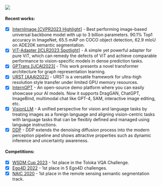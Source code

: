 <!--
Here are some ideas to get you started:

- 🔭 I’m currently working on ...
- 🌱 I’m currently learning ...
- 👯 I’m looking to collaborate on ...
- 🤔 I’m looking for help with ...
- 💬 Ask me about ...
- 📫 How to reach me: ...
- 😄 Pronouns: ...
- ⚡ Fun fact: ...
-->
![](https://github-readme-stats.vercel.app/api?username=czczup\&hide=contribs,issues)

<!--
Related source is copied from: https://kilienazure.com/github-profile-readme/
-->

#### Recent works:

- [x] [InternImage [CVPR2023 Highlight]](https://github.com/OpenGVLab/InternImage) - Best performing image-based universal backbone model with up to 3 billion parameters. 90.1% Top1 accuracy in ImageNet, 65.5 mAP on COCO object detection, 62.9 mIoU on ADE20K semantic segmentation.
- [x] [ViT-Adapter [ICLR2023 Spotlight]](https://github.com/czczup/ViT-Adapter/) - A simple yet powerful adapter for pure ViT, which can remedy the defects of ViT and achieve comparable performance to vision-specific models in dense prediction tasks.
- [x] [GPTrans [IJCAI2023]](https://github.com/czczup/GPTrans) - This work presents a novel transformer architecture for graph representation learning.
- [x] [URST [AAAI2022]](https://github.com/czczup/URST) - URST is a versatile framework for ultra-high resolution style transfer under limited GPU memory resources.
- [x] [InternGPT](https://github.com/OpenGVLab/InternGPT) - An open-source demo platform where you can easily showcase your AI models. Now it supports DragGAN, ChatGPT, ImageBind, multimodal chat like GPT-4, SAM, interactive image editing, etc.
- [x] [VisionLLM](https://github.com/OpenGVLab/VisionLLM) - A unified perspective for vision and language tasks by treating images as a foreign language and aligning vision-centric tasks with language tasks that can be flexibly defined and managed using language instructions.
- [x] [DDP](https://github.com/JiYuanFeng/DDP) - DDP extends the denoising diffusion process into the modern perception pipeline and shows attractive properties such as dynamic inference and uncertainty awareness.

#### Competitions:
- [x] [WSDM Cup 2023](https://github.com/czczup/ViT-Adapter/tree/main/wsdm2023) - 1st place in the Toloka VQA Challenge.
- [x] [Ego4D 2022](https://github.com/OpenGVLab/ego4d-eccv2022-solutions) - 1st place in 5 Ego4D challenges.
- [x] [NAIC 2020](https://github.com/czczup/NAIC_RS_NJU_FINAL) - 1st place in the remote sensing semantic segmentation track.

